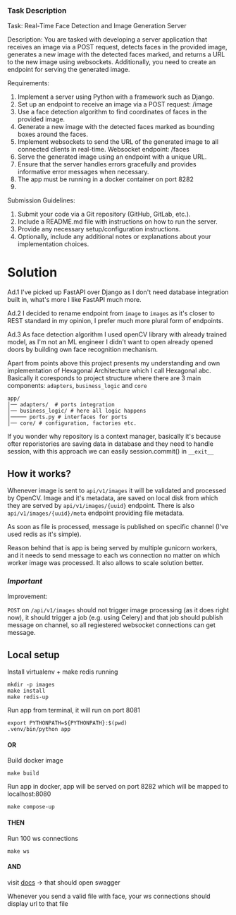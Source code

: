 ### Task Description

Task: Real-Time Face Detection and Image Generation Server

Description:
You are tasked with developing a server application that receives an image via a POST request,
detects faces in the provided image, generates a new image with the detected faces marked,
and returns a URL to the new image using websockets. Additionally, you need to create an
endpoint for serving the generated image.

Requirements:

1. Implement a server using Python with a framework such as Django.
2. Set up an endpoint to receive an image via a POST request: /image
3. Use a face detection algorithm to find coordinates of faces in the provided image.
4. Generate a new image with the detected faces marked as bounding boxes around the
   faces.
5. Implement websockets to send the URL of the generated image to all connected clients
   in real-time. Websocket endpoint: /faces
6. Serve the generated image using an endpoint with a unique URL.
7. Ensure that the server handles errors gracefully and provides informative error
   messages when necessary.
8. The app must be running in a docker container on port 8282
9.

Submission Guidelines:

1. Submit your code via a Git repository (GitHub, GitLab, etc.).
2. Include a README.md file with instructions on how to run the server.
3. Provide any necessary setup/configuration instructions.
4. Optionally, include any additional notes or explanations about your implementation
   choices.

# Solution

Ad.1 I've picked up FastAPI over Django as I don't need database integration built in, what's more I like FastAPI much
more.

Ad.2 I decided to rename endpoint from `image` to `images` as it's closer to REST standard in my opinion, I prefer much
more plural form of endpoints.

Ad.3 As face detection algorithm I used openCV library with already trained model, as I'm not an ML engineer I didn't
want to open already opened doors by building own face recognition mechanism.

Apart from points above this project presents my understanding and own implementation of Hexagonal Architecture which I
call Hexagonal abc. Basically it coresponds to project structure where there are 3 main
components: `adapters`, `business_logic` and `core`

```
app/ 
│── adapters/  # ports integration
│── business_logic/ # here all logic happens
│───── ports.py # interfaces for ports
│── core/ # configuration, factories etc.
```

If you wonder why repository is a context manager, basically it's because ofter reporistories are saving data in
database and they need to handle session, with this approach we can easily session.commit() in `__exit__`

## How it works?

Whenever image is sent to `api/v1/images` it will be validated and processed by OpenCV. Image and it's metadata, are
saved on local disk from which they are served by `api/v1/images/{uuid}` endpoint.
There is also `api/v1/images/{uuid}/meta` endpoint providing file metadata.

As soon as file is processed, message is published on specific channel (I've used redis as it's simple).

Reason behind that is app is being served by multiple gunicorn workers, and it needs to send
message to each ws connection no matter on which worker image was processed. It also allows to scale solution better.

### *Important*

Improvement:

`POST` on `/api/v1/images` should not trigger image processing (as it does right now), it should trigger a job (e.g.
using Celery) and that job should publish message on channel, so all regiestered websocket connections can get message.

## Local setup

Install virtualenv + make redis running

```shell
mkdir -p images
make install
make redis-up
```

Run app from terminal, it will run on port 8081

```shell
export PYTHONPATH=${PYTHONPATH}:$(pwd)
.venv/bin/python app
```

#### OR

Build docker image

```shell
make build
```

Run app in docker, app will be served on port 8282 which will be mapped to localhost:8080

```shell
make compose-up
```

#### THEN

Run 100 ws connections

```shell
make ws
```

#### AND

visit [docs](http://localhost:8080/docs) -> that should open swagger

Whenever you send a valid file with face, your ws connections should display url to that file